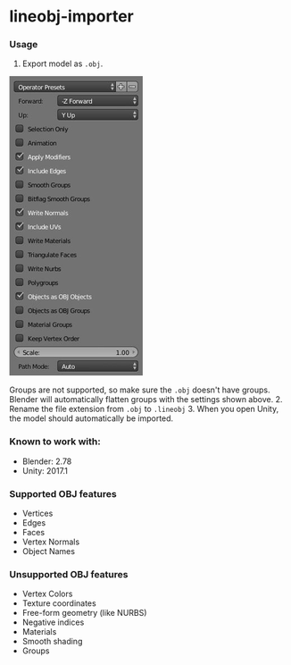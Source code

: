 # lineobj-importer
### Usage
1. Export model as `.obj`.

![Blender export settings](/examples/readme/blender-export-settings.jpg?raw=true "Blender export settings")

Groups are not supported, so make sure the `.obj` doesn't have groups. Blender will automatically flatten groups with the settings shown above.
2. Rename the file extension from `.obj` to `.lineobj`
3. When you open Unity, the model should automatically be imported.

### Known to work with:
* Blender: 2.78
* Unity: 2017.1

### Supported OBJ features
* Vertices
* Edges
* Faces
* Vertex Normals
* Object Names

### Unsupported OBJ features
* Vertex Colors
* Texture coordinates
* Free-form geometry (like NURBS)
* Negative indices
* Materials
* Smooth shading
* Groups